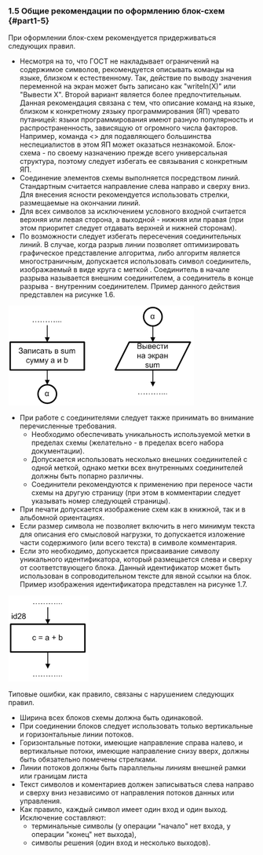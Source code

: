 ﻿### 1.5 Общие рекомендации по оформлению блок-схем {#part1-5}

При оформлении блок-схем рекомендуется придерживаться следующих правил.

* Несмотря на то, что ГОСТ не накладывает ограничений на содержимое символов, рекомендуется описывать команды на языке, близком к естественному. Так, действие по выводу значения переменной на экран может быть записано как "writeln(X)" или "Вывести X". Второй вариант является более предпочтительным. Данная рекомендация связана с тем, что описание команд на языке, близком к конкретному zязыку программирования (ЯП) чревато путаницей: языки программирования имеют разную популярность и распространенность, зависящую от огромного числа факторов. Например, команда <> для подавляющего большинства неспециалистов в этом ЯП может оказаться незнакомой. 
Блок-схема - по своему назначению прежде всего универсальная структура, поэтому следует избегать ее связывания с конкретным ЯП.
* Соединение элементов схемы выполняется посредством линий. Стандартным считается направление слева направо и сверху вниз. Для внесения ясности рекомендуется использовать стрелки, размещаемые на окончании линий.
* Для всех символов за исключением условного входной считается верхняя или левая сторона, а выходной - нижняя или правая (при этом приоритет следует отдавать верхней и нижней сторонам).
* По возможности следует избегать пересечения соединительных линий. В случае, когда разрыв линии позволяет оптимизировать графическое представление алгоритма, либо алгоритм является  многостраничным, допускается использовать символ соединитель, изображаемый в виде круга с меткой . Соединитель в начале разрыва называется внешним соединителем, а соединитель в конце разрыва - внутренним соединителем. Пример данного действия представлен на рисунке 1.6. 

![Рисунок 1.6 - Пример использования соединителя](static/pic151.PNG)

* При работе с соединителями следует также принимать во внимание перечисленные требования.
	* Необходимо обеспечивать уникальность используемой метки в пределах схемы (желательно - в пределах всего набора документации).
	* Допускается использовать несколько внешних соединителей с одной меткой, однако метки всех внутреннымх соединителей должны быть попарно различны.
	* Соединители рекомендуются к применению при переносе части схемы на другую страницу (при этом в комментарии следует указывать номер следующей страницы). 
* При печати допускается изображение схем как в книжной, так и в альбомной ориентациях.
* Если размер символа не позволяет включить в него минимум текста для описания его смысловой нагрузки, то допускается изложение части содержимого (или всего текста) в символе комментария.
* Если это необходимо, допускается присваивание символу уникального идентификатора, который размещается слева и сверху от соответствующего блока. Данный идентификатор может быть использован в сопроводительном тексте для явной ссылки на блок. Пример изображения идентификатора представлен на рисунке 1.7.

![Рисунок 1.7 - Пример использования идентификатора](static/pic152.PNG)

Типовые ошибки, как правило, связаны с нарушением следующих правил.

<!--TODO: Перечислить типовые ошибки-->

* Ширина всех блоков схемы должна быть одинаковой.
* При соединении блоков следует использовать только вертикальные и горизонтальные линии потоков.
* Горизонтальные потоки, имеющие направление справа налево, и вертикальные потоки, имеющие направление снизу вверх, должны быть обязательно помечены стрелками.
* Линии потоков должны быть параллельны линиям внешней рамки или границам листа
* Текст символов и коментариев должен записываться слева направо и сверху вниз независимо от направления потоков данных или управления.
* Как правило, каждый символ имеет один вход и один выход. Исключение составляют:
	*  терминальные символы  (у операции "начало" нет входа, у операции "конец" нет выхода),
	*  символы решения  (один вход и несколько выходов).
